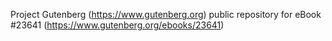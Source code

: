 Project Gutenberg (https://www.gutenberg.org) public repository for eBook #23641 (https://www.gutenberg.org/ebooks/23641)
